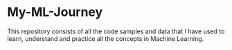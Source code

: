 # My-ML-Journey

This repository consists of all the code samples and data that I have used to learn, understand and practice all the concepts in Machine Learning.
